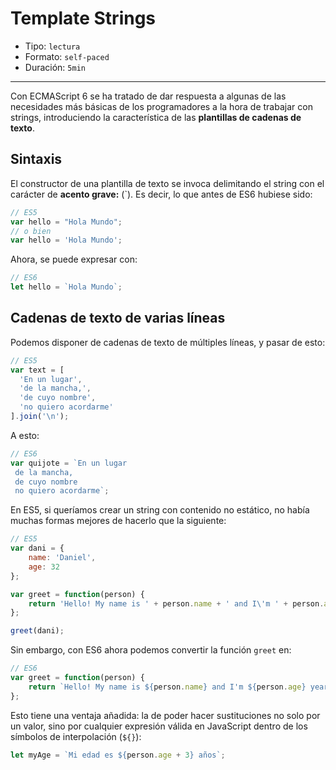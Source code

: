 # Template Strings

* Tipo: `lectura`
* Formato: `self-paced`
* Duración: `5min`

***

Con ECMAScript 6 se ha tratado de dar respuesta a algunas de las necesidades más
básicas de los programadores a la hora de trabajar con strings, introduciendo la
característica de las **plantillas de cadenas de texto**.

## Sintaxis

El constructor de una plantilla de texto se invoca delimitando el string con el
carácter de **acento grave:** (\`). Es decir, lo que antes de ES6 hubiese sido:

```js
// ES5
var hello = "Hola Mundo";
// o bien
var hello = 'Hola Mundo';
```

Ahora, se puede expresar con:

```js
// ES6
let hello = `Hola Mundo`;
```

## Cadenas de texto de varias líneas

Podemos disponer de cadenas de texto de múltiples líneas, y pasar de esto:

```js
// ES5
var text = [
  'En un lugar',
  'de la mancha,',
  'de cuyo nombre',
  'no quiero acordarme'
].join('\n');
```

A esto:

```js
// ES6
var quijote = `En un lugar
 de la mancha,
 de cuyo nombre
 no quiero acordarme`;
```

En ES5, si queríamos crear un string con contenido no estático, no había muchas
formas mejores de hacerlo que la siguiente:

```js
// ES5
var dani = {
    name: 'Daniel',
    age: 32
};

var greet = function(person) {
    return 'Hello! My name is ' + person.name + ' and I\'m ' + person.age + ' years old';
};

greet(dani);
```

Sin embargo, con ES6 ahora podemos convertir la función `greet` en:

```js
// ES6
var greet = function(person) {
    return `Hello! My name is ${person.name} and I'm ${person.age} years old`;
};
```

Esto tiene una ventaja añadida: la de poder hacer sustituciones no solo por un
valor, sino por cualquier expresión válida en JavaScript dentro de los símbolos
de interpolación (`${}`):

```js
let myAge = `Mi edad es ${person.age + 3} años`;
```

